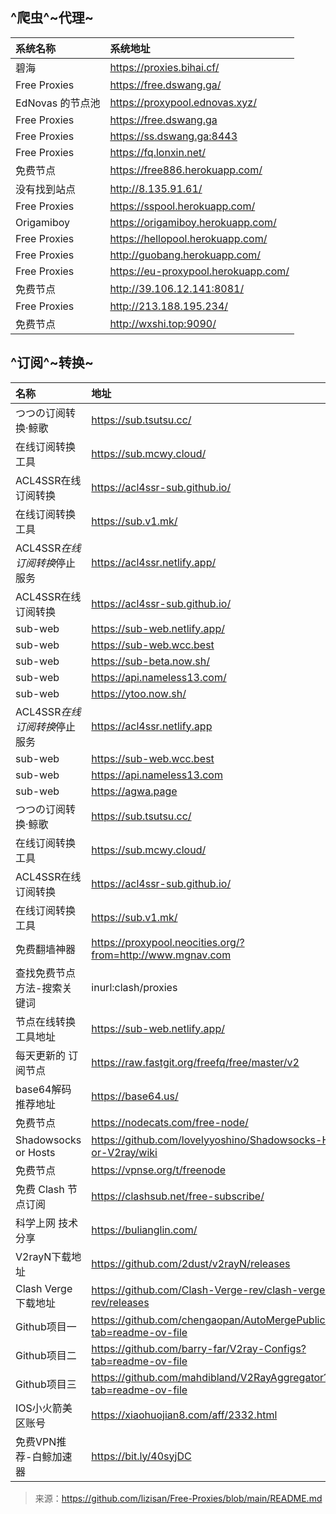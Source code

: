 ## ^爬虫^~代理~

| 系统名称         | 系统地址                            |
| :--------------- | :---------------------------------- |
| 碧海             | https://proxies.bihai.cf/          |
| Free Proxies     | https://free.dswang.ga/             |
| EdNovas 的节点池 | https://proxypool.ednovas.xyz/      |
| Free Proxies     | https://free.dswang.ga              |
| Free Proxies     | https://ss.dswang.ga:8443           |
| Free Proxies     | https://fq.lonxin.net/              |
| 免费节点         | https://free886.herokuapp.com/      |
| 没有找到站点     | http://8.135.91.61/                |
| Free Proxies     | https://sspool.herokuapp.com/       |
| Origamiboy       | https://origamiboy.herokuapp.com/   |
| Free Proxies     | https://hellopool.herokuapp.com/    |
| Free Proxies     | http://guobang.herokuapp.com/       |
| Free Proxies     | https://eu-proxypool.herokuapp.com/ |
| 免费节点         | http://39.106.12.141:8081/          |
| Free Proxies     | http://213.188.195.234/             |
| 免费节点         | http://wxshi.top:9090/              |

## ^订阅^~转换~

|名称|地址|
|:-|:-|
|つつの订阅转换·鲸歌|https://sub.tsutsu.cc/|
|在线订阅转换工具|https://sub.mcwy.cloud/|
|ACL4SSR在线订阅转换|https://acl4ssr-sub.github.io/|
|在线订阅转换工具|https://sub.v1.mk/|
|ACL4SSR*在线订阅转换*停止服务|https://acl4ssr.netlify.app/|
|ACL4SSR在线订阅转换|https://acl4ssr-sub.github.io/|
|sub-web|https://sub-web.netlify.app/|
|sub-web|https://sub-web.wcc.best|
|sub-web|https://sub-beta.now.sh/|
|sub-web|https://api.nameless13.com/|
|sub-web|https://ytoo.now.sh/|
|ACL4SSR*在线订阅转换*停止服务|https://acl4ssr.netlify.app|
|sub-web|https://sub-web.wcc.best|
|sub-web|https://api.nameless13.com|
|sub-web|https://agwa.page|
|つつの订阅转换·鲸歌|https://sub.tsutsu.cc/|
|在线订阅转换工具|https://sub.mcwy.cloud/|
|ACL4SSR在线订阅转换|https://acl4ssr-sub.github.io/|
|在线订阅转换工具|https://sub.v1.mk/|
|免费翻墙神器|https://proxypool.neocities.org/?from=http://www.mgnav.com|
|查找免费节点方法-搜索关键词| inurl:clash/proxies |
|节点在线转换工具地址|https://sub-web.netlify.app/|
|每天更新的 订阅节点|https://raw.fastgit.org/freefq/free/master/v2 |
|base64解码推荐地址|https://base64.us/|
|免费节点|https://nodecats.com/free-node/|
|Shadowsocks or Hosts|https://github.com/lovelyyoshino/Shadowsocks-Hosts-or-V2ray/wiki|
|免费节点|https://vpnse.org/t/freenode|
|免费 Clash 节点订阅|https://clashsub.net/free-subscribe/|
|科学上网 技术分享|https://bulianglin.com/|
|V2rayN下载地址|https://github.com/2dust/v2rayN/releases|
|Clash Verge下载地址|https://github.com/Clash-Verge-rev/clash-verge-rev/releases|
|Github项目一|https://github.com/chengaopan/AutoMergePublicNodes?tab=readme-ov-file|
|Github项目二|https://github.com/barry-far/V2ray-Configs?tab=readme-ov-file|
|Github项目三|https://github.com/mahdibland/V2RayAggregator?tab=readme-ov-file|
|IOS小火箭美区账号|https://xiaohuojian8.com/aff/2332.html|
|免费VPN推荐-白鲸加速器|https://bit.ly/40syjDC|

















> 来源：https://github.com/lizisan/Free-Proxies/blob/main/README.md
